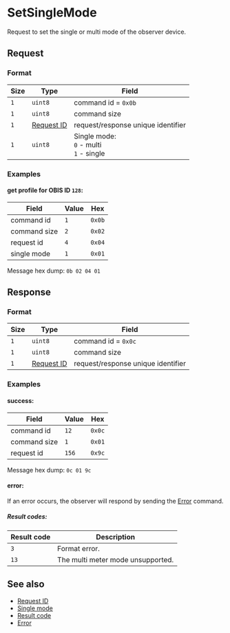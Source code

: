 # SetSingleMode

Request to set the single or multi mode of the observer device.


## Request

### Format

| Size | Type                                 | Field                                           |
| ---- | ------------------------------------ | ----------------------------------------------- |
| `1`  | `uint8`                              | command id = `0x0b`                             |
| `1`  | `uint8`                              | command size                                    |
| `1`  | [Request ID](../types.md#request-id) | request/response unique identifier              |
| `1`  | `uint8`                              | Single mode: <br> `0` - multi <br> `1` - single |


### Examples

#### get profile for OBIS ID `128`:

| Field        | Value | Hex    |
| ------------ | ----- | ------ |
| command id   | `1`   | `0x0b` |
| command size | `2`   | `0x02` |
| request id   | `4`   | `0x04` |
| single mode  | `1`   | `0x01` |

Message hex dump: `0b 02 04 01`


## Response

### Format

| Size | Type                                 | Field                              |
| ---- | ------------------------------------ | ---------------------------------- |
| `1`  | `uint8`                              | command id = `0x0c`                |
| `1`  | `uint8`                              | command size                       |
| `1`  | [Request ID](../types.md#request-id) | request/response unique identifier |


### Examples

#### success:

| Field        | Value | Hex    |
| ------------ | ----- | ------ |
| command id   | `12`  | `0x0c` |
| command size | `1`   | `0x01` |
| request id   | `156` | `0x9c` |

Message hex dump: `0c 01 9c`

#### error:

If an error occurs, the observer will respond by sending the [Error](./uplink/Error.md) command.

##### Result codes:

| Result code | Description                       |
| ----------- | --------------------------------- |
| `3`         | Format error.                     |
| `13`        | The multi meter mode unsupported. |


## See also

* [Request ID](../types.md#request-id)
* [Single mode](../single-mode.md)
* [Result code](../types.md#result-code)
* [Error](./uplink/Error.md)
